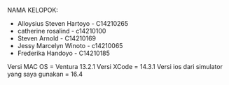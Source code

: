 NAMA KELOPOK:
- Alloysius Steven Hartoyo - C14210265
- catherine rosalind - c14210100
- Steven Arnold - C14210169
- Jessy Marcelyn Winoto - c14210065
- Frederika Handoyo - C14210185

Versi MAC OS = Ventura 13.2.1
Versi XCode = 14.3.1
Versi ios dari simulator yang saya gunakan = 16.4
